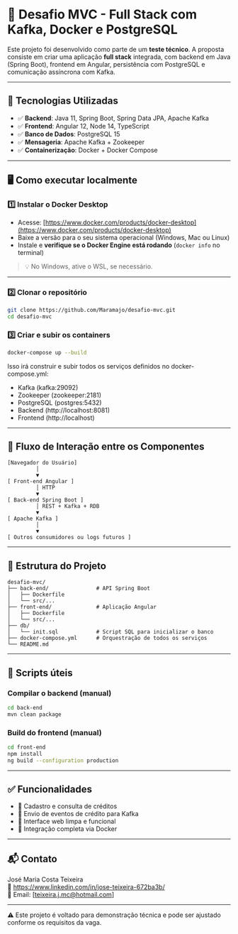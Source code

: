 # 💼 Desafio MVC - Full Stack com Kafka, Docker e PostgreSQL

Este projeto foi desenvolvido como parte de um **teste técnico**. A proposta consiste em criar uma aplicação **full stack** integrada, com backend em Java (Spring Boot), frontend em Angular, persistência com PostgreSQL e comunicação assíncrona com Kafka.

---

## 🔧 Tecnologias Utilizadas

- ✅ **Backend**: Java 11, Spring Boot, Spring Data JPA, Apache Kafka
- ✅ **Frontend**: Angular 12, Node 14, TypeScript
- ✅ **Banco de Dados**: PostgreSQL 15
- ✅ **Mensageria**: Apache Kafka + Zookeeper
- ✅ **Containerização**: Docker + Docker Compose

---

## 🖥️ Como executar localmente

### 1️⃣ Instalar o Docker Desktop

- Acesse: [https://www.docker.com/products/docker-desktop](https://www.docker.com/products/docker-desktop)
- Baixe a versão para o seu sistema operacional (Windows, Mac ou Linux)
- Instale e **verifique se o Docker Engine está rodando** (`docker info` no terminal)

> 💡 No Windows, ative o WSL, se necessário.

---

### 2️⃣ Clonar o repositório

```bash
git clone https://github.com/Maramajo/desafio-mvc.git
cd desafio-mvc
```

### 3️⃣ Criar e subir os containers

```bash
docker-compose up --build
```

Isso irá construir e subir todos os serviços definidos no docker-compose.yml:

- Kafka (kafka:29092)
- Zookeeper (zookeeper:2181)
- PostgreSQL (postgres:5432)
- Backend (http://localhost:8081)
- Frontend (http://localhost)

---

## 🧭 Fluxo de Interação entre os Componentes

```
[Navegador do Usuário]
         │
         ▼
[ Front-end Angular ]
         │ HTTP
         ▼
[ Back-end Spring Boot ]
         │ REST + Kafka + RDB
         ▼
[ Apache Kafka ]
         │
         ▼
[ Outros consumidores ou logs futuros ]
```

---

## 📁 Estrutura do Projeto

```
desafio-mvc/
├── back-end/               # API Spring Boot
│   ├── Dockerfile
│   └── src/...
├── front-end/              # Aplicação Angular
│   ├── Dockerfile
│   └── src/...
├── db/
│   └── init.sql            # Script SQL para inicializar o banco
├── docker-compose.yml      # Orquestração de todos os serviços
└── README.md
```

---

## 🧪 Scripts úteis

### Compilar o backend (manual)

```bash
cd back-end
mvn clean package
```

### Build do frontend (manual)

```bash
cd front-end
npm install
ng build --configuration production
```

---

## ✅ Funcionalidades

- 📌 Cadastro e consulta de créditos
- 📌 Envio de eventos de crédito para Kafka
- 📌 Interface web limpa e funcional
- 📌 Integração completa via Docker

---

## 📬 Contato

José Maria Costa Teixeira  
🔗 https://www.linkedin.com/in/jose-teixeira-672ba3b/  
📧 Email: [teixeira.j.mc@hotmail.com]

---

⚠️ Este projeto é voltado para demonstração técnica e pode ser ajustado conforme os requisitos da vaga.
